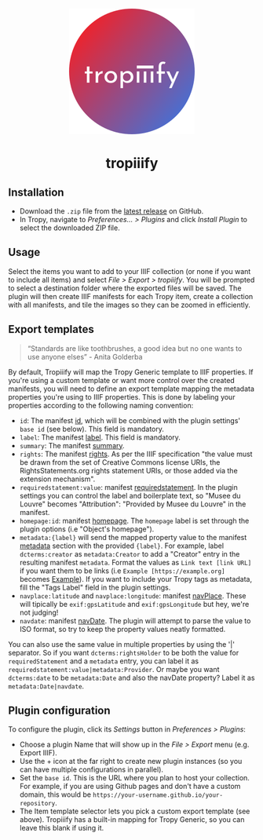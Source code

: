 <p align="center"><img src="icon.svg"></p>

<h1 align="center">tropiiify</h1>

## Installation

- Download the `.zip` file from the [latest
  release](https://github.com/martimpassos/tropiiify/releases/latest) on
  GitHub.
- In Tropy, navigate to _Preferences… > Plugins_ and click _Install
  Plugin_ to select the downloaded ZIP file.

## Usage

Select the items you want to add to your IIIF collection (or none if you want 
to include all items) and select _File > Export > tropiiify_.
You will be prompted to select a destination folder where the exported files will be saved. The plugin will then create IIIF manifests for each Tropy item, create a collection with all manifests, and tile the images so they can be zoomed in efficiently.

## Export templates

>“Standards are like toothbrushes, a good idea but no one wants to use anyone elses” - Anita Golderba

By default, Tropiiify will map the Tropy Generic template to IIIF properties. If you're using a custom template or want more control over the created manifests, you will need to define an export template mapping the metadata properties you're using to IIIF properties. This is done by labeling your properties according to the following naming convention:

- `id`: The manifest [id](https://iiif.io/api/presentation/3.0/#id), which will be combined with the plugin settings' `base id` (see below). This field is mandatory.
- `label`: The manifest [label](https://iiif.io/api/presentation/3.0/#). This field is mandatory.
- `summary`: The manifest [summary](https://iiif.io/api/presentation/3.0/#).
- `rights`: The manifest [rights](https://iiif.io/api/presentation/3.0/#rights). As per the IIIF specification "the value must be drawn from the set of Creative Commons license URIs, the RightsStatements.org rights statement URIs, or those added via the extension mechanism".
- `requiredstatement:value`: manifest [requiredstatement](https://iiif.io/api/presentation/3.0/#requiredStatement). In the plugin settings you can control the label and boilerplate text, so "Musee du Louvre" becomes "Attribution": "Provided by Musee du Louvre" in the manifest.
- `homepage:id`: manifest [homepage](https://iiif.io/api/presentation/3.0/#homepage). The `homepage` label is set through the plugin options (i.e "Object's homepage").
- `metadata:{label}` will send the mapped property value to the manifest [metadata](https://iiif.io/api/presentation/3.0/#metadata) section with the provided `{label}`. For example, label `dcterms:creator` as `metadata:Creator` to add a "Creator" entry in the resulting manifest `metadata`. Format the values as `Link text [link URL]` if you want them to be links (i.e `Example [https://example.org]` becomes [Example](example.org)). If you want to include your Tropy tags as metadata, fill the "Tags Label" field in the plugin settings.
- `navplace:latitude` and `navplace:longitude`: manifest [navPlace](https://iiif.io/api/extension/navplace/). These will tipically be `exif:gpsLatitude` and `exif:gpsLongitude` but hey, we're not judging!
- `navdate`: manifest [navDate](https://iiif.io/api/presentation/3.0/#navdate). The plugin will attempt to parse the value to ISO format, so try to keep the property values neatly formatted.

You can also use the same value in multiple properties by using the '|' separator. So if you want `dcterms:rightsHolder` to be both the value for `requiredStatement` and a `metadata` entry, you can label it as `requiredstatement:value|metadata:Provider`. Or maybe you want `dcterms:date` to be `metadata:Date` and also the navDate property? Label it as `metadata:Date|navdate`.

## Plugin configuration

To configure the plugin, click its _Settings_ button in _Preferences > Plugins_:

 - Choose a plugin Name that will show up in the _File > Export_ menu (e.g. Export IIIF). 
 - Use the + icon at the far right to create new plugin instances (so you can have multiple configurations in parallel).
 - Set the `base id`. This is the URL where you plan to host your collection. For example, if you are using Github pages and don't have a custom domain, this would be `https://your-username.github.io/your-repository`.
 - The Item template selector lets you pick a custom export template (see above). Tropiiify has a built-in mapping for Tropy Generic, so you can leave this blank if using it.
